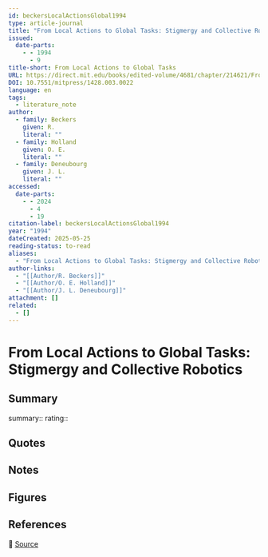 ```yaml
---
id: beckersLocalActionsGlobal1994
type: article-journal
title: "From Local Actions to Global Tasks: Stigmergy and Collective Robotics"
issued:
  date-parts:
    - - 1994
      - 9
title-short: From Local Actions to Global Tasks
URL: https://direct.mit.edu/books/edited-volume/4681/chapter/214621/From-Local-Actions-to-Global-Tasks-Stigmergy-and
DOI: 10.7551/mitpress/1428.003.0022
language: en
tags:
  - literature_note
author:
  - family: Beckers
    given: R.
    literal: ""
  - family: Holland
    given: O. E.
    literal: ""
  - family: Deneubourg
    given: J. L.
    literal: ""
accessed:
  date-parts:
    - - 2024
      - 4
      - 19
citation-label: beckersLocalActionsGlobal1994
year: "1994"
dateCreated: 2025-05-25
reading-status: to-read
aliases:
  - "From Local Actions to Global Tasks: Stigmergy and Collective Robotics"
author-links:
  - "[[Author/R. Beckers]]"
  - "[[Author/O. E. Holland]]"
  - "[[Author/J. L. Deneubourg]]"
attachment: []
related:
  - []
---
```


# From Local Actions to Global Tasks: Stigmergy and Collective Robotics

## Summary
summary::
rating::

## Quotes

## Notes

## Figures

## References

🔗 [Source](https://direct.mit.edu/books/edited-volume/4681/chapter/214621/From-Local-Actions-to-Global-Tasks-Stigmergy-and)

